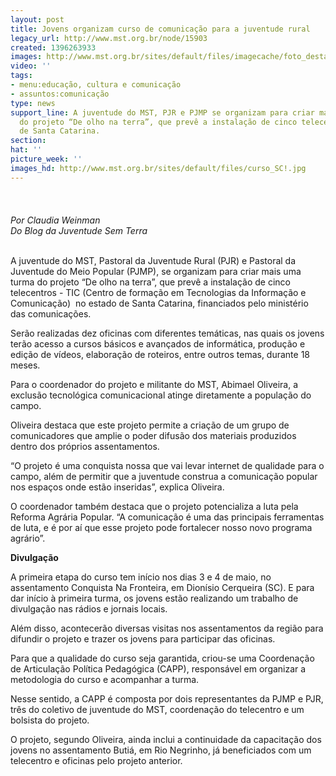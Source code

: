 ```yaml
---
layout: post
title: Jovens organizam curso de comunicação para a juventude rural
legacy_url: http://www.mst.org.br/node/15903
created: 1396263933
images: http://www.mst.org.br/sites/default/files/imagecache/foto_destaque/curso_SC!.jpg
video: ''
tags:
- menu:educação, cultura e comunicação
- assuntos:comunicação
type: news
support_line: A juventude do MST, PJR e PJMP se organizam para criar mais uma turma
  do projeto “De olho na terra”, que prevê a instalação de cinco telecentros no estado
  de Santa Catarina.
section: 
hat: ''
picture_week: ''
images_hd: http://www.mst.org.br/sites/default/files/curso_SC!.jpg
---
```

<p class="MsoNormal"><img style="margin: 10px;" src="http://www.mst.org.br/sites/default/files/curso_SC.jpg" alt="">&nbsp;</p><p class="MsoNormal"><em><span>Por Claudia Weinman<br>Do Blog da Juventude Sem Terra</span></em><span><br><br> </span></p><p class="MsoNormal">A juventude do MST, Pastoral da Juventude Rural (PJR) e Pastoral da Juventude do Meio Popular (PJMP), se organizam para criar mais uma turma do projeto “De olho na terra”, que prevê a instalação de cinco telecentros - TIC (Centro de formação em Tecnologias da Informação e Comunicação)&nbsp; no estado de Santa Catarina, financiados pelo ministério das comunicações.</p><p class="MsoNormal">Serão realizadas dez oficinas com diferentes temáticas, nas quais os jovens terão acesso a cursos básicos e avançados de informática, produção e edição de vídeos, elaboração de roteiros, entre outros temas, durante 18 meses.</p><p class="MsoNormal">Para o coordenador do projeto e militante do MST, Abimael Oliveira, a exclusão tecnológica comunicacional atinge diretamente a população do campo.</p><p class="MsoNormal">Oliveira destaca que este projeto permite a criação de um grupo de comunicadores que amplie o poder difusão dos materiais produzidos dentro dos próprios assentamentos.</p><p class="MsoNormal">“O projeto é uma conquista nossa que vai levar internet de qualidade para o campo, além de permitir que a juventude construa a comunicação popular nos espaços onde estão inseridas”, explica Oliveira.</p><p class="MsoNormal">O coordenador também destaca que o projeto potencializa a luta pela Reforma Agrária Popular. “A comunicação é uma das principais ferramentas de luta, e é por aí que esse projeto pode fortalecer nosso novo programa agrário”.</p><p class="MsoNormal"><strong>Divulgação</strong></p><p class="MsoNormal">A primeira etapa do curso tem início nos dias 3 e 4 de maio, no assentamento Conquista Na Fronteira, em Dionísio Cerqueira (SC). E para dar início à primeira turma, os jovens estão realizando um trabalho de divulgação nas rádios e jornais locais.</p><p class="MsoNormal">Além disso, acontecerão diversas visitas nos assentamentos da região para difundir o projeto e trazer os jovens para participar das oficinas.</p><p class="MsoNormal">Para que a qualidade do curso seja garantida, criou-se uma Coordenação de Articulação Política Pedagógica (CAPP), responsável em organizar a metodologia do curso e acompanhar a turma.</p><p class="MsoNormal">Nesse sentido, a CAPP é composta por dois representantes da PJMP e PJR, três do coletivo de juventude do MST, coordenação do telecentro e um bolsista do projeto.</p><p>O projeto, segundo Oliveira, ainda inclui a continuidade da capacitação dos jovens no assentamento Butiá, em Rio Negrinho, já beneficiados com um telecentro e oficinas pelo projeto anterior.</p>
